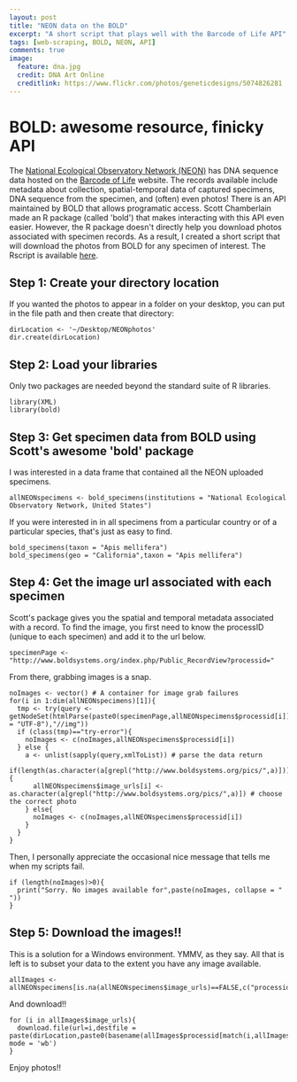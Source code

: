 ```yaml
---
layout: post
title: "NEON data on the BOLD"
excerpt: "A short script that plays well with the Barcode of Life API"
tags: [web-scraping, BOLD, NEON, API]
comments: true
image:
  feature: dna.jpg
  credit: DNA Art Online
  creditlink: https://www.flickr.com/photos/geneticdesigns/5074826281
---
```


# BOLD: awesome resource, finicky API
The [National Ecological Observatory Network (NEON)](http://www.neoninc.org) has DNA sequence data hosted on the [Barcode of Life](https://www.boldsystems.org) website. The records available include metadata about collection, spatial-temporal data of captured specimens, DNA sequence from the specimen, and (often) even photos!
There is an API maintained by BOLD that allows programatic access. Scott Chamberlain made an R package (called 'bold') that makes interacting with this API even easier. However, the R package doesn't directly help you download photos associated with specimen records. 
As a result, I created a short script that will download the photos from BOLD for any specimen of interest. The Rscript is available [here](https://github.com/klevan/carabid-workshop/blob/master/code/neon-BOLD-data.R).

## Step 1: Create your directory location
If you wanted the photos to appear in a folder on your desktop, you can put in the file path and then create that directory:

    dirLocation <- '~/Desktop/NEONphotos' 
    dir.create(dirLocation)

## Step 2: Load your libraries
Only two packages are needed beyond the standard suite of R libraries.

    library(XML)
    library(bold)

## Step 3: Get specimen data from BOLD using Scott's awesome 'bold' package
I was interested in a data frame that contained all the NEON uploaded specimens.

    allNEONspecimens <- bold_specimens(institutions = "National Ecological Observatory Network, United States")
If you were interested in in all specimens from a particular country or of a particular species, that's just as easy to find.

    bold_specimens(taxon = "Apis mellifera")
    bold_specimens(geo = "California",taxon = "Apis mellifera")

## Step 4: Get the image url associated with each specimen
Scott's package gives you the spatial and temporal metadata associated with a record. To find the image, you first need to know the processID (unique to each specimen) and add it to the url below.

    specimenPage <- "http://www.boldsystems.org/index.php/Public_RecordView?processid="
From there, grabbing images is a snap.

    noImages <- vector() # A container for image grab failures
    for(i in 1:dim(allNEONspecimens)[1]){
      tmp <- try(query <- getNodeSet(htmlParse(paste0(specimenPage,allNEONspecimens$processid[i]),encoding = "UTF-8"),"//img"))
      if (class(tmp)=="try-error"){
        noImages <- c(noImages,allNEONspecimens$processid[i])
      } else {
        a <- unlist(sapply(query,xmlToList)) # parse the data return
        if(length(as.character(a[grepl("http://www.boldsystems.org/pics/",a)]))>0){
          allNEONspecimens$image_urls[i] <- as.character(a[grepl("http://www.boldsystems.org/pics/",a)]) # choose the correct photo  
        } else{
          noImages <- c(noImages,allNEONspecimens$processid[i])
        }
      }
    }
Then, I personally appreciate the occasional nice message that tells me when my scripts fail.

    if (length(noImages)>0){
      print("Sorry. No images available for",paste(noImages, collapse = " "))
    }

## Step 5: Download the images!! 
This is a solution for a Windows environment. YMMV, as they say.
All that is left is to subset your data to the extent you have any image available.

    allImages <- allNEONspecimens[is.na(allNEONspecimens$image_urls)==FALSE,c("processid","image_urls")]
And download!!

    for (i in allImages$image_urls){
      download.file(url=i,destfile = paste(dirLocation,paste0(basename(allImages$processid[match(i,allImages$image_urls)]),".jpg"),sep="/"), mode = 'wb')
    }

Enjoy photos!!
